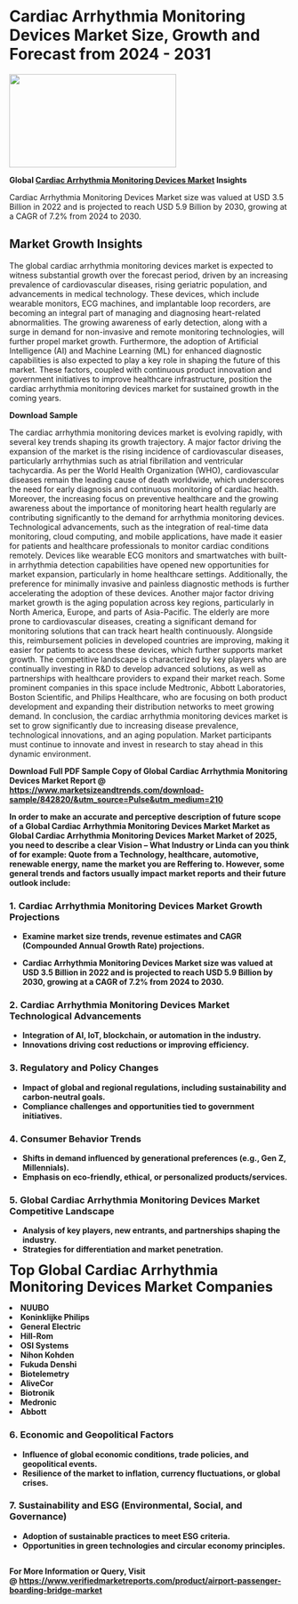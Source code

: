 <H1>Cardiac Arrhythmia Monitoring Devices Market Size, Growth and Forecast from 2024 - 2031</H1><img class="aligncenter size-medium wp-image-584254" src="https://thirdeyenews.in/wp-content/uploads/2024/09/Global-Market-Research-300x168.jpeg" alt="" width="300" height="168" /><p><strong>Global&nbsp;<a href="https://www.marketsizeandtrends.com/download-sample/842820/&amp;utm_source=Pulse&amp;utm_medium=210">Cardiac Arrhythmia Monitoring Devices Market</a> Insights</strong></p><p>Cardiac Arrhythmia Monitoring Devices Market size was valued at USD 3.5 Billion in 2022 and is projected to reach USD 5.9 Billion by 2030, growing at a CAGR of 7.2% from 2024 to 2030.</p><p><h2>Market Growth Insights</h2> <p>The global cardiac arrhythmia monitoring devices market is expected to witness substantial growth over the forecast period, driven by an increasing prevalence of cardiovascular diseases, rising geriatric population, and advancements in medical technology. These devices, which include wearable monitors, ECG machines, and implantable loop recorders, are becoming an integral part of managing and diagnosing heart-related abnormalities. The growing awareness of early detection, along with a surge in demand for non-invasive and remote monitoring technologies, will further propel market growth. Furthermore, the adoption of Artificial Intelligence (AI) and Machine Learning (ML) for enhanced diagnostic capabilities is also expected to play a key role in shaping the future of this market. These factors, coupled with continuous product innovation and government initiatives to improve healthcare infrastructure, position the cardiac arrhythmia monitoring devices market for sustained growth in the coming years.</p> <p><strong>Download Sample</strong></p> <p>The cardiac arrhythmia monitoring devices market is evolving rapidly, with several key trends shaping its growth trajectory. A major factor driving the expansion of the market is the rising incidence of cardiovascular diseases, particularly arrhythmias such as atrial fibrillation and ventricular tachycardia. As per the World Health Organization (WHO), cardiovascular diseases remain the leading cause of death worldwide, which underscores the need for early diagnosis and continuous monitoring of cardiac health. Moreover, the increasing focus on preventive healthcare and the growing awareness about the importance of monitoring heart health regularly are contributing significantly to the demand for arrhythmia monitoring devices. Technological advancements, such as the integration of real-time data monitoring, cloud computing, and mobile applications, have made it easier for patients and healthcare professionals to monitor cardiac conditions remotely. Devices like wearable ECG monitors and smartwatches with built-in arrhythmia detection capabilities have opened new opportunities for market expansion, particularly in home healthcare settings. Additionally, the preference for minimally invasive and painless diagnostic methods is further accelerating the adoption of these devices. Another major factor driving market growth is the aging population across key regions, particularly in North America, Europe, and parts of Asia-Pacific. The elderly are more prone to cardiovascular diseases, creating a significant demand for monitoring solutions that can track heart health continuously. Alongside this, reimbursement policies in developed countries are improving, making it easier for patients to access these devices, which further supports market growth. The competitive landscape is characterized by key players who are continually investing in R&D to develop advanced solutions, as well as partnerships with healthcare providers to expand their market reach. Some prominent companies in this space include Medtronic, Abbott Laboratories, Boston Scientific, and Philips Healthcare, who are focusing on both product development and expanding their distribution networks to meet growing demand. In conclusion, the cardiac arrhythmia monitoring devices market is set to grow significantly due to increasing disease prevalence, technological innovations, and an aging population. Market participants must continue to innovate and invest in research to stay ahead in this dynamic environment.</p> <p><strong></p><p><span class=""><strong>Download Full PDF Sample Copy of Global Cardiac Arrhythmia Monitoring Devices Market Report</strong> @ <a href="https://www.marketsizeandtrends.com/download-sample/842820/&amp;utm_source=Pulse&amp;utm_medium=210" target="_blank">https://www.marketsizeandtrends.com/download-sample/842820/&amp;utm_source=Pulse&amp;utm_medium=210</a></span></p><p>In order to make an accurate and perceptive description of future scope of a Global&nbsp;Cardiac Arrhythmia Monitoring Devices Market Market as Global&nbsp;Cardiac Arrhythmia Monitoring Devices Market Market of 2025, you need to describe a clear Vision &ndash; What Industry or Linda can you think of for example: Quote from a Technology, healthcare, automotive, renewable energy, name the market you are Reffering to. However, some general trends and factors usually impact market reports and their future outlook include:</p><h3>1.&nbsp;<strong>Cardiac Arrhythmia Monitoring Devices Market Growth Projections</strong></h3><ul><li>Examine market size trends, revenue estimates and CAGR (Compounded Annual Growth Rate) projections.</li><li><p>Cardiac Arrhythmia Monitoring Devices Market size was valued at USD 3.5 Billion in 2022 and is projected to reach USD 5.9 Billion by 2030, growing at a CAGR of 7.2% from 2024 to 2030.</p></li></ul><h3>2.&nbsp;<strong>Cardiac Arrhythmia Monitoring Devices Market Technological Advancements</strong></h3><ul><li>Integration of AI, IoT, blockchain, or automation in the industry.</li><li>Innovations driving cost reductions or improving efficiency.</li></ul><h3>3.&nbsp;<strong>Regulatory and Policy Changes</strong></h3><ul><li>Impact of global and regional regulations, including sustainability and carbon-neutral goals.</li><li>Compliance challenges and opportunities tied to government initiatives.</li></ul><h3>4.&nbsp;<strong>Consumer Behavior Trends</strong></h3><ul><li>Shifts in demand influenced by generational preferences (e.g., Gen Z, Millennials).</li><li>Emphasis on eco-friendly, ethical, or personalized products/services.</li></ul><h3>5.&nbsp;<strong>Global Cardiac Arrhythmia Monitoring Devices Market Competitive Landscape</strong></h3><ul><li>Analysis of key players, new entrants, and partnerships shaping the industry.</li><li>Strategies for differentiation and market penetration.</li></ul><p data-pm-slice="1 1 []"><span style="color: inherit; font-family: inherit; font-size: 25px;">Top Global Cardiac Arrhythmia Monitoring Devices Market Companies</span></p><div class="" data-test-id=""><p><li>NUUBO</li><li> Koninklijke Philips</li><li> General Electric</li><li> Hill-Rom</li><li> OSI Systems</li><li> Nihon Kohden</li><li> Fukuda Denshi</li><li> Biotelemetry</li><li> AliveCor</li><li> Biotronik</li><li> Medronic</li><li> Abbott</li></p></div><h3>6.&nbsp;<strong>Economic and Geopolitical Factors</strong></h3><ul><li>Influence of global economic conditions, trade policies, and geopolitical events.</li><li>Resilience of the market to inflation, currency fluctuations, or global crises.</li></ul><h3>7.&nbsp;<strong>Sustainability and ESG (Environmental, Social, and Governance)</strong></h3><ul><li>Adoption of sustainable practices to meet ESG criteria.</li><li>Opportunities in green technologies and circular economy principles.</li></ul><h2><strong style="font-size: 14px;">For More Information or Query, Visit @&nbsp;</strong><a style="background-color: #ffffff; font-size: 14px;" href="https://www.marketsizeandtrends.com/report/cardiac-arrhythmia-monitoring-devices-market/" target="_blank">https://www.verifiedmarketreports.com/product/airport-passenger-boarding-bridge-market</a></h2>
